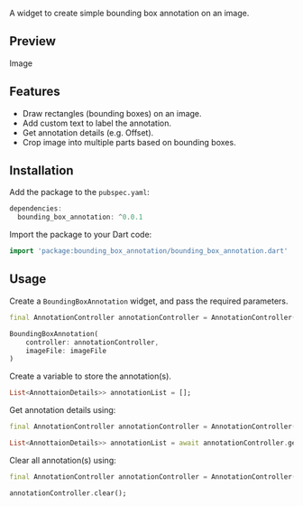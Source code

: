 A widget to create simple bounding box annotation on an image.

## Preview
Image

## Features
- Draw rectangles (bounding boxes) on an image.
- Add custom text to label the annotation.
- Get annotation details (e.g. Offset).
- Crop image into multiple parts based on bounding boxes.

## Installation
Add the package to the `pubspec.yaml`:
```dart
dependencies:
  bounding_box_annotation: ^0.0.1
```

Import the package to your Dart code: 
``` dart
import 'package:bounding_box_annotation/bounding_box_annotation.dart'
```

## Usage
Create a `BoundingBoxAnnotation` widget, and pass the required parameters.
``` dart
final AnnotationController annotationController = AnnotationController();

BoundingBoxAnnotation(
    controller: annotationController,
    imageFile: imageFile
)
```

Create a variable to store the annotation(s).
``` dart
List<AnnottaionDetails>> annotationList = [];
```

Get annotation details using:
``` dart
final AnnotationController annotationController = AnnotationController();

List<AnnottaionDetails>> annotationList = await annotationController.getData();
```

Clear all annotation(s) using:
``` dart
final AnnotationController annotationController = AnnotationController();

annotationController.clear();
```



